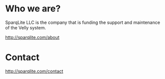 # Who we are?

SparqLite LLC is the company that is funding the support and maintenance of the Velly system.

<http://sparqlite.com/about>

# Contact

<http://sparqlite.com/contact>
